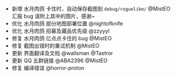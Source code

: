 - 新增 水月肉鸽 卡住时，自动保存截图到 `debug/roguelike/` @MistEO  
    汇报 bug 请附上其中的图片，感谢~
- 优化 水月肉鸽 部分地图部署位置 @nightofknife
- 优化 水月肉鸽 招募及藏品优先级 @zzyyyl
- 修复 水月肉鸽 亿点点卡住的 bug @MistEO
- 修复 截图出错时的重试机制 @MistEO
- 更新 界面翻译及文档 @wallsman @Tastror
- 更新 QQ 五群链接 @ABA2396 @MistEO
- 修复 编译错误 @horror-proton
